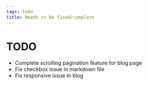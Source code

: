 ```yaml
---
tags: todo
title: Needs to be fixed/complete
---
```


# TODO

-   Complete scrolling pagination feature for blog page
-   Fix checkbox issue in markdown file
-   Fix responsive issue in blog

